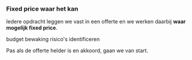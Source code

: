 ### Fixed price waar het kan

Iedere opdracht leggen we vast in een offerte en we werken daarbij **waar mogelijk fixed price**. 

budget bewaking
risico's identificeren

Pas als de offerte helder is en akkoord, gaan we van start. 
